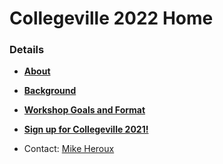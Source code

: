 # Collegeville 2022 Home



### Details
- [**About**](About.md)
- [**Background**](Background.md)
- [**Workshop Goals and Format**](GoalsFormat.md)


- [**Sign up for Collegeville 2021!**](Registration2021.md)



- Contact: [Mike Heroux](https://maherou.github.io)
